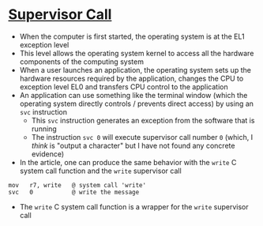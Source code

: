 # [Supervisor Call](https://bob.cs.sonoma.edu/IntroCompOrg-RPi/sec-sup-call.html)

* When the computer is first started, the operating system is at the EL1 exception level
* This level allows the operating system kernel to access all the hardware components of the computing system
* When a user launches an application, the operating system sets up the hardware resources required by the application, changes the CPU to exception level EL0 and transfers CPU control to the application
* An application can use something like the terminal window (which the operating system directly controls / prevents direct access) by using an `svc` instruction
  * This `svc` instruction generates an exception from the software that is running 
  * The instruction `svc 0` will execute supervisor call number `0` (which, I _think_ is "output a character" but I have not found any concrete evidence)
* In the article, one can produce the same behavior with the `write` C system call function and the `write` supervisor call

```assembly
mov   r7, write   @ system call 'write'
svc   0           @ write the message
```

* The `write` C system call function is a wrapper for the `write` supervisor call
